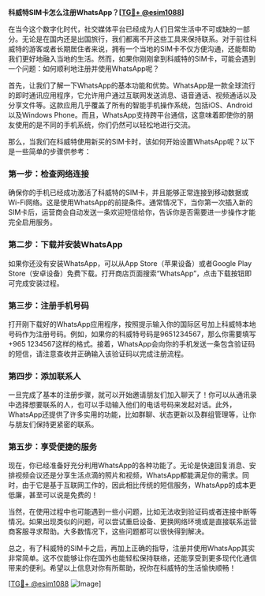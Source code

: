 **科威特SIM卡怎么注册WhatsApp？[[TG💪+ @esim1088](https://t.me/s/esim1088)]**

在当今这个数字化时代，社交媒体平台已经成为人们日常生活中不可或缺的一部分。无论是在国内还是出国旅行，我们都离不开这些工具来保持联系。对于前往科威特的游客或者长期居住者来说，拥有一个当地的SIM卡不仅方便沟通，还能帮助我们更好地融入当地的生活。然而，如果你刚刚拿到科威特的SIM卡，可能会遇到一个问题：如何顺利地注册并使用WhatsApp呢？

首先，让我们了解一下WhatsApp的基本功能和优势。WhatsApp是一款全球流行的即时通讯应用程序，它允许用户通过互联网发送消息、语音通话、视频通话以及分享文件等。这款应用几乎覆盖了所有的智能手机操作系统，包括iOS、Android以及Windows Phone。而且，WhatsApp支持跨平台通信，这意味着即使你的朋友使用的是不同的手机系统，你们仍然可以轻松地进行交流。

那么，当我们在科威特使用新买的SIM卡时，该如何开始设置WhatsApp呢？以下是一些简单的步骤供参考：

### 第一步：检查网络连接
确保你的手机已经成功激活了科威特的SIM卡，并且能够正常连接到移动数据或Wi-Fi网络。这是使用WhatsApp的前提条件。通常情况下，当你第一次插入新的SIM卡后，运营商会自动发送一条欢迎短信给你，告诉你是否需要进一步操作才能完全启用服务。

### 第二步：下载并安装WhatsApp
如果你还没有安装WhatsApp，可以从App Store（苹果设备）或者Google Play Store（安卓设备）免费下载。打开商店页面搜索“WhatsApp”，点击下载按钮即可完成安装过程。

### 第三步：注册手机号码
打开刚下载好的WhatsApp应用程序，按照提示输入你的国际区号加上科威特本地号码作为注册号码。例如，如果你的科威特号码是9651234567，那么你需要填写+965 1234567这样的格式。接着，WhatsApp会向你的手机发送一条包含验证码的短信，请注意查收并正确输入该验证码以完成注册流程。

### 第四步：添加联系人
一旦完成了基本的注册步骤，就可以开始邀请朋友们加入聊天了！你可以从通讯录中选择想要联系的人，也可以手动输入他们的电话号码来发起对话。此外，WhatsApp还提供了许多实用的功能，比如群聊、状态更新以及群组管理等，让你与朋友们保持更紧密的联系。

### 第五步：享受便捷的服务
现在，你已经准备好充分利用WhatsApp的各种功能了。无论是快速回复消息、安排视频会议还是分享生活点滴的照片和视频，WhatsApp都能满足你的需求。同时，由于它是基于互联网工作的，因此相比传统的短信服务，WhatsApp的成本更低廉，甚至可以说是免费的！

当然，在使用过程中也可能遇到一些小问题，比如无法收到验证码或者连接中断等情况。如果出现类似的问题，可以尝试重启设备、更换网络环境或是直接联系运营商客服寻求帮助。大多数情况下，这些问题都可以很快得到解决。

总之，有了科威特的SIM卡之后，再加上正确的指导，注册并使用WhatsApp其实非常简单。这不仅能够让你在国外也能轻松保持联络，还能享受到更多现代化通信带来的便利。希望以上信息对你有所帮助，祝你在科威特的生活愉快顺畅！

[[TG💪+ @esim1088](https://t.me/s/esim1088) ![Image](https://i.postimg.cc/4NQfJmqS/Snipaste-2025-05-13-00-14-12.png)]